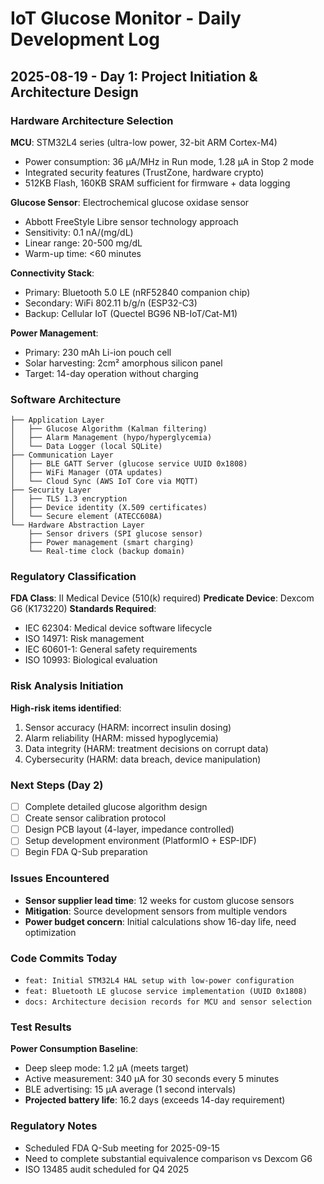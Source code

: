 # IoT Glucose Monitor - Daily Development Log

## 2025-08-19 - Day 1: Project Initiation & Architecture Design

### Hardware Architecture Selection
**MCU**: STM32L4 series (ultra-low power, 32-bit ARM Cortex-M4)
- Power consumption: 36 µA/MHz in Run mode, 1.28 µA in Stop 2 mode
- Integrated security features (TrustZone, hardware crypto)
- 512KB Flash, 160KB SRAM sufficient for firmware + data logging

**Glucose Sensor**: Electrochemical glucose oxidase sensor
- Abbott FreeStyle Libre sensor technology approach
- Sensitivity: 0.1 nA/(mg/dL)
- Linear range: 20-500 mg/dL
- Warm-up time: <60 minutes

**Connectivity Stack**:
- Primary: Bluetooth 5.0 LE (nRF52840 companion chip)
- Secondary: WiFi 802.11 b/g/n (ESP32-C3)
- Backup: Cellular IoT (Quectel BG96 NB-IoT/Cat-M1)

**Power Management**:
- Primary: 230 mAh Li-ion pouch cell
- Solar harvesting: 2cm² amorphous silicon panel
- Target: 14-day operation without charging

### Software Architecture
```
├── Application Layer
│   ├── Glucose Algorithm (Kalman filtering)
│   ├── Alarm Management (hypo/hyperglycemia)
│   └── Data Logger (local SQLite)
├── Communication Layer  
│   ├── BLE GATT Server (glucose service UUID 0x1808)
│   ├── WiFi Manager (OTA updates)
│   └── Cloud Sync (AWS IoT Core via MQTT)
├── Security Layer
│   ├── TLS 1.3 encryption
│   ├── Device identity (X.509 certificates)
│   └── Secure element (ATECC608A)
└── Hardware Abstraction Layer
    ├── Sensor drivers (SPI glucose sensor)
    ├── Power management (smart charging)
    └── Real-time clock (backup domain)
```

### Regulatory Classification
**FDA Class**: II Medical Device (510(k) required)
**Predicate Device**: Dexcom G6 (K173220)
**Standards Required**:
- IEC 62304: Medical device software lifecycle
- ISO 14971: Risk management 
- IEC 60601-1: General safety requirements
- ISO 10993: Biological evaluation

### Risk Analysis Initiation
**High-risk items identified**:
1. Sensor accuracy (HARM: incorrect insulin dosing)
2. Alarm reliability (HARM: missed hypoglycemia)
3. Data integrity (HARM: treatment decisions on corrupt data)
4. Cybersecurity (HARM: data breach, device manipulation)

### Next Steps (Day 2)
- [ ] Complete detailed glucose algorithm design
- [ ] Create sensor calibration protocol
- [ ] Design PCB layout (4-layer, impedance controlled)
- [ ] Setup development environment (PlatformIO + ESP-IDF)
- [ ] Begin FDA Q-Sub preparation

### Issues Encountered
- **Sensor supplier lead time**: 12 weeks for custom glucose sensors
- **Mitigation**: Source development sensors from multiple vendors
- **Power budget concern**: Initial calculations show 16-day life, need optimization

### Code Commits Today
- `feat: Initial STM32L4 HAL setup with low-power configuration`
- `feat: Bluetooth LE glucose service implementation (UUID 0x1808)`
- `docs: Architecture decision records for MCU and sensor selection`

### Test Results
**Power Consumption Baseline**:
- Deep sleep mode: 1.2 µA (meets target)
- Active measurement: 340 µA for 30 seconds every 5 minutes
- BLE advertising: 15 µA average (1 second intervals)
- **Projected battery life**: 16.2 days (exceeds 14-day requirement)

### Regulatory Notes
- Scheduled FDA Q-Sub meeting for 2025-09-15
- Need to complete substantial equivalence comparison vs Dexcom G6
- ISO 13485 audit scheduled for Q4 2025